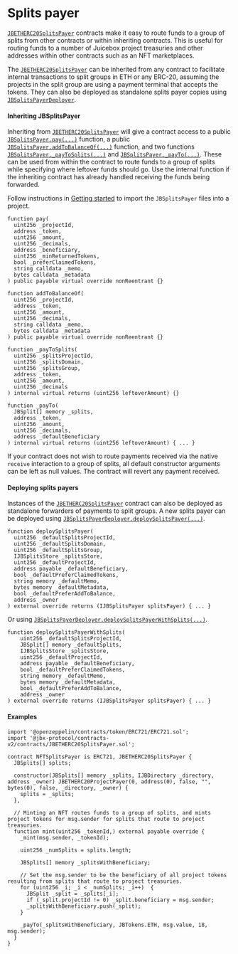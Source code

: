 # Splits payer

[`JBETHERC20SplitsPayer`](/docs/dev/v3/api/contracts/or-utilities/jbetherc20splitspayer.md) contracts make it easy to route funds to a group of splits from other contracts or within inheriting contracts. This is useful for routing funds to a number of Juicebox project treasuries and other addresses within other contracts such as an NFT marketplaces.

The [`JBETHERC20SplitsPayer`](/docs/dev/v3/api/contracts/or-utilities/jbetherc20splitspayer.md) can be inherited from any contract to facilitate internal transactions to split groups in ETH or any ERC-20, assuming the projects in the split group are using a payment terminal that accepts the tokens. They can also be deployed as standalone splits payer copies using [`JBSplitsPayerDeployer`](/docs/dev/v3/api/contracts/or-utilities/jbetherc20splitspayerdeployer.md).

#### Inheriting JBSplitsPayer

Inheriting from [`JBETHERC20SplitsPayer`](/docs/dev/v3/api/contracts/or-utilities/jbetherc20splitspayer.md) will give a contract access to a public [`JBSplitsPayer.pay(...)`](/docs/dev/v3/api/contracts/or-utilities/jbetherc20splitspayer.md#pay) function, a public [`JBSplitsPayer.addToBalanceOf(...)`](/docs/dev/v3/api/contracts/or-utilities/jbetherc20splitspayer.md#addtobalanceof) function, and two functions [`JBSplitsPayer._payToSplits(...)`](/docs/dev/v3/api/contracts/or-utilities/jbetherc20splitspayer.md#_paytosplits) and [`JBSplitsPayer._payTo(...)`](/docs/dev/v3/api/contracts/or-utilities/jbetherc20splitspayer.md#_payto). These can be used from within the contract to route funds to a group of splits while specifying where leftover funds should go. Use the internal function if the inheriting contract has already handled receiving the funds being forwarded.

Follow instructions in [Getting started](/docs/dev/v3/build/getting-started.md) to import the `JBSplitsPayer` files into a project.

```
function pay(
  uint256 _projectId,
  address _token,
  uint256 _amount,
  uint256 _decimals,
  address _beneficiary,
  uint256 _minReturnedTokens,
  bool _preferClaimedTokens,
  string calldata _memo,
  bytes calldata _metadata
) public payable virtual override nonReentrant {}
```

```
function addToBalanceOf(
  uint256 _projectId,
  address _token,
  uint256 _amount,
  uint256 _decimals,
  string calldata _memo,
  bytes calldata _metadata
) public payable virtual override nonReentrant {}
```

```
function _payToSplits(
  uint256 _splitsProjectId,
  uint256 _splitsDomain,
  uint256 _splitsGroup,
  address _token,
  uint256 _amount,
  uint256 _decimals
) internal virtual returns (uint256 leftoverAmount) {}
```

```
function _payTo(
  JBSplit[] memory _splits,
  address _token,
  uint256 _amount,
  uint256 _decimals,
  address _defaultBeneficiary
) internal virtual returns (uint256 leftoverAmount) { ... }
```

If your contract does not wish to route payments received via the native `receive` interaction to a group of splits, all default constructor arguments can be left as null values. The contract will revert any payment received.

#### Deploying splits payers

Instances of the [`JBETHERC20SplitsPayer`](/docs/dev/v3/api/contracts/or-utilities/jbetherc20splitspayer.md) contract can also be deployed as standalone forwarders of payments to split groups. A new splits payer can be deployed using [`JBSplitsPayerDeployer.deploySplitsPayer(...)`](/docs/dev/v3/api/contracts/or-utilities/jbetherc20splitspayerdeployer.md#deploysplitspayer).

```
function deploySplitsPayer(
  uint256 _defaultSplitsProjectId,
  uint256 _defaultSplitsDomain,
  uint256 _defaultSplitsGroup,
  IJBSplitsStore _splitsStore,
  uint256 _defaultProjectId,
  address payable _defaultBeneficiary,
  bool _defaultPreferClaimedTokens,
  string memory _defaultMemo,
  bytes memory _defaultMetadata,
  bool _defaultPreferAddToBalance,
  address _owner
) external override returns (IJBSplitsPayer splitsPayer) { ... }
```

Or using [`JBSplitsPayerDeployer.deploySplitsPayerWithSplits(...)`](/docs/dev/v3/api/contracts/or-utilities/jbetherc20splitspayerdeployer.md#deploysplitspayerwithsplits).

```
function deploySplitsPayerWithSplits(
    uint256 _defaultSplitsProjectId,
    JBSplit[] memory _defaultSplits,
    IJBSplitsStore _splitsStore,
    uint256 _defaultProjectId,
    address payable _defaultBeneficiary,
    bool _defaultPreferClaimedTokens,
    string memory _defaultMemo,
    bytes memory _defaultMetadata,
    bool _defaultPreferAddToBalance,
    address _owner
) external override returns (IJBSplitsPayer splitsPayer) { ... }
```

#### Examples

```
import '@openzeppelin/contracts/token/ERC721/ERC721.sol';
import '@jbx-protocol/contracts-v2/contracts/JBETHERC20SplitsPayer.sol';

contract NFTSplitsPayer is ERC721, JBETHERC20SplitsPayer {
  JBSplits[] splits;

  constructor(JBSplits[] memory _splits, IJBDirectory _directory, address _owner) JBETHERC20ProjectPayer(0, address(0), false, "", bytes(0), false, _directory, _owner) {
    splits = _splits;
  },

  // Minting an NFT routes funds to a group of splits, and mints project tokens for msg.sender for splits that route to project treasuries.
  function mint(uint256 _tokenId,) external payable override {
    _mint(msg.sender, _tokenId);

    uint256 _numSplits = splits.length;

    JBSplits[] memory _splitsWithBeneficiary;

    // Set the msg.sender to be the beneficiary of all project tokens resulting from splits that route to project treasuries.
    for (uint256 _i; _i < _numSplits; _i++)  {
      JBSplit _split = _splits[_i];
      if (_split.projectId != 0) _split.beneficiary = msg.sender;
      _splitsWithBeneficiary.push(_split);
    }

    _payTo(_splitsWithBeneficiary, JBTokens.ETH, msg.value, 18, msg.sender);
  }
}
```
